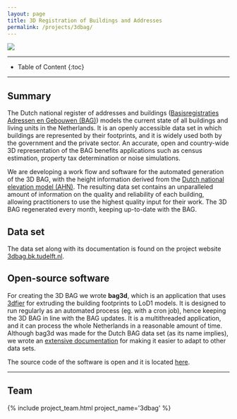 ```yaml
---
layout: page
title: 3D Registration of Buildings and Addresses
permalink: /projects/3dbag/
---
```


<div class="row">
  <div class="col-sm-12 col-xs-12"><img class="img-responsive" src="{{ "img/3dbag.jpg" }}"></div>
</div>

- - -

* Table of Content
{:toc}

- - -

## Summary

The Dutch national register of addresses and buildings ([Basisregistraties Adressen en Gebouwen (BAG)](https://www.kadaster.nl/bag)) models the current state of all buildings and living units in the Netherlands. It is an openly accessible data set in which buildings are represented by their footprints, and it is widely used both by the government and the private sector. An accurate, open and country-wide 3D representation of the BAG benefits applications such as census estimation, property tax determination or noise simulations.

We are developing a work flow and software for the automated generation of the 3D BAG, with the height information derived from the [Dutch national elevation model (AHN)](http://www.ahn.nl/). The resulting data set contains an unparalleled amount of information on the quality and reliability of each building, allowing practitioners to use the highest quality input for their work. The 3D BAG regenerated every month, keeping up-to-date with the BAG.

## Data set

The data set along with its documentation is found on the project website [3dbag.bk.tudelft.nl](http://3dbag.bk.tudelft.nl).

## Open-source software

For creating the 3D BAG we wrote **bag3d**, which is an application that uses [3dfier](https://github.com/tudelft3d/3dfier) for extruding the building footprints to LoD1 models. It is designed to run regularly as an automated process (eg. with a cron job), hence keeping the 3D BAG in line with the BAG updates. It is a multithreaded application, and it can process the whole Netherlands in a reasonable amount of time. Although bag3d was made for the Dutch BAG data set (as its name implies), we wrote an [extensive documentation](https://tudelft3d.github.io/bag3d/) for making it easier to adapt to other data sets.

The source code of the software is open and it is located [here](https://github.com/tudelft3d/bag3d).


- - - 

## Team

<div class="row">
    {% include project_team.html project_name='3dbag' %} 
</div>
